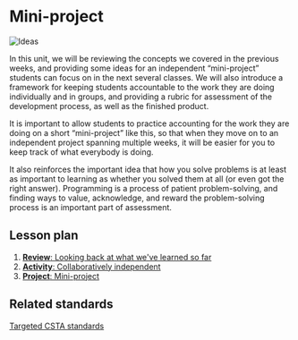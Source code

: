 # Mini-project

![Ideas](/static/courses/csintro/miniproject/problem-solving.png)

In this unit, we will be reviewing the concepts we covered in the previous weeks, and providing some ideas for an independent “mini-project” students can focus on in the next several classes. We will also introduce a framework for keeping students accountable to the work they are doing individually and in groups, and providing a rubric for assessment of the development process, as well as the finished product.

It is important to allow students to practice accounting for the work they are doing on a short “mini-project” like this, so that when they move on to an independent project spanning multiple weeks, it will be easier for you to keep track of what everybody is doing.

It also reinforces the important idea that how you solve problems is at least as important to learning as whether you solved them at all (or even got the right answer). Programming is a process of patient problem-solving, and finding ways to value, acknowledge, and reward the problem-solving process is an important part of assessment.

## Lesson plan

1. [**Review**: Looking back at what we've learned so far](/courses/csintro/miniproject/review)
2. [**Activity**: Collaboratively independent](/courses/csintro/miniproject/activity)
3. [**Project**: Mini-project](/courses/csintro/miniproject/project)

## Related standards

[Targeted CSTA standards](/courses/csintro/miniproject/standards)